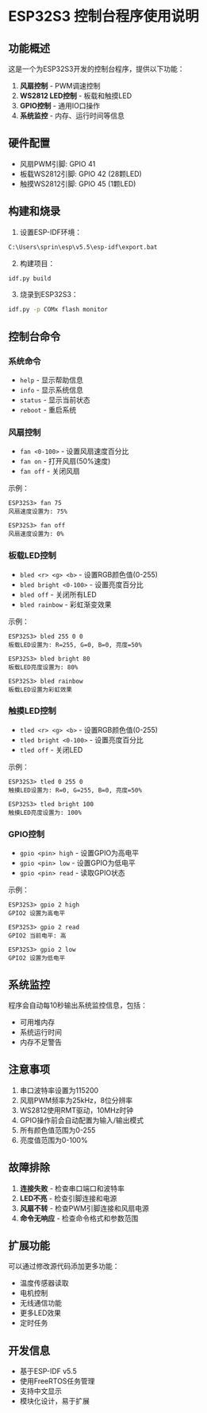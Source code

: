 # ESP32S3 控制台程序使用说明

## 功能概述

这是一个为ESP32S3开发的控制台程序，提供以下功能：

1. **风扇控制** - PWM调速控制
2. **WS2812 LED控制** - 板载和触摸LED
3. **GPIO控制** - 通用IO口操作
4. **系统监控** - 内存、运行时间等信息

## 硬件配置

- 风扇PWM引脚: GPIO 41
- 板载WS2812引脚: GPIO 42 (28颗LED)
- 触摸WS2812引脚: GPIO 45 (1颗LED)

## 构建和烧录

1. 设置ESP-IDF环境：
```bash
C:\Users\sprin\esp\v5.5\esp-idf\export.bat
```

2. 构建项目：
```bash
idf.py build
```

3. 烧录到ESP32S3：
```bash
idf.py -p COMx flash monitor
```

## 控制台命令

### 系统命令

- `help` - 显示帮助信息
- `info` - 显示系统信息
- `status` - 显示当前状态
- `reboot` - 重启系统

### 风扇控制

- `fan <0-100>` - 设置风扇速度百分比
- `fan on` - 打开风扇(50%速度)
- `fan off` - 关闭风扇

示例：
```
ESP32S3> fan 75
风扇速度设置为: 75%

ESP32S3> fan off
风扇速度设置为: 0%
```

### 板载LED控制

- `bled <r> <g> <b>` - 设置RGB颜色值(0-255)
- `bled bright <0-100>` - 设置亮度百分比
- `bled off` - 关闭所有LED
- `bled rainbow` - 彩虹渐变效果

示例：
```
ESP32S3> bled 255 0 0
板载LED设置为: R=255, G=0, B=0, 亮度=50%

ESP32S3> bled bright 80
板载LED亮度设置为: 80%

ESP32S3> bled rainbow
板载LED设置为彩虹效果
```

### 触摸LED控制

- `tled <r> <g> <b>` - 设置RGB颜色值(0-255)
- `tled bright <0-100>` - 设置亮度百分比
- `tled off` - 关闭LED

示例：
```
ESP32S3> tled 0 255 0
触摸LED设置为: R=0, G=255, B=0, 亮度=50%

ESP32S3> tled bright 100
触摸LED亮度设置为: 100%
```

### GPIO控制

- `gpio <pin> high` - 设置GPIO为高电平
- `gpio <pin> low` - 设置GPIO为低电平
- `gpio <pin> read` - 读取GPIO状态

示例：
```
ESP32S3> gpio 2 high
GPIO2 设置为高电平

ESP32S3> gpio 2 read
GPIO2 当前电平: 高

ESP32S3> gpio 2 low
GPIO2 设置为低电平
```

## 系统监控

程序会自动每10秒输出系统监控信息，包括：
- 可用堆内存
- 系统运行时间
- 内存不足警告

## 注意事项

1. 串口波特率设置为115200
2. 风扇PWM频率为25kHz，8位分辨率
3. WS2812使用RMT驱动，10MHz时钟
4. GPIO操作前会自动配置为输入/输出模式
5. 所有颜色值范围为0-255
6. 亮度值范围为0-100%

## 故障排除

1. **连接失败** - 检查串口端口和波特率
2. **LED不亮** - 检查引脚连接和电源
3. **风扇不转** - 检查PWM引脚连接和风扇电源
4. **命令无响应** - 检查命令格式和参数范围

## 扩展功能

可以通过修改源代码添加更多功能：
- 温度传感器读取
- 电机控制
- 无线通信功能
- 更多LED效果
- 定时任务

## 开发信息

- 基于ESP-IDF v5.5
- 使用FreeRTOS任务管理
- 支持中文显示
- 模块化设计，易于扩展
